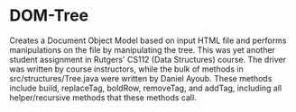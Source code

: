 # DOM-Tree
Creates a Document Object Model based on input HTML file and performs manipulations on the file by manipulating the tree.
This was yet another student assignment in Rutgers' CS112 (Data Structures) course. The driver was written by course instructors,
while the bulk of methods in src/structures/Tree.java were written by Daniel Ayoub. These methods include build, replaceTag, boldRow, 
removeTag, and addTag, including all helper/recursive methods that these methods call.
